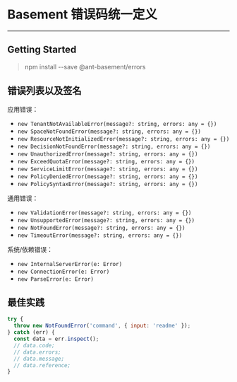 # Basement 错误码统一定义
----------

## Getting Started

> npm install --save @ant-basement/errors

## 错误列表以及签名

应用错误：

- `new TenantNotAvailableError(message?: string, errors: any = {})`
- `new SpaceNotFoundError(message?: string, errors: any = {})`
- `new ResourceNotInitializedError(message?: string, errors: any = {})`
- `new DecisionNotFoundError(message?: string, errors: any = {})`
- `new UnauthorizedError(message?: string, errors: any = {})`
- `new ExceedQuotaError(message?: string, errors: any = {})`
- `new ServiceLimitError(message?: string, errors: any = {})`
- `new PolicyDeniedError(message?: string, errors: any = {})`
- `new PolicySyntaxError(message?: string, errors: any = {})`

通用错误：

- `new ValidationError(message?: string, errors: any = {})`
- `new UnsupportedError(message?: string, errors: any = {})`
- `new NotFoundError(message?: string, errors: any = {})`
- `new TimeoutError(message?: string, errors: any = {})`

系统/依赖错误：

- `new InternalServerError(e: Error)`
- `new ConnectionError(e: Error)`
- `new ParseError(e: Error)`

## 最佳实践

```js
try {
  throw new NotFoundError('command', { input: 'readme' });
} catch (err) {
  const data = err.inspect();
  // data.code;
  // data.errors;
  // data.message;
  // data.reference;
}
```
